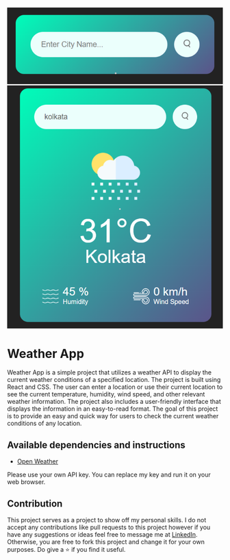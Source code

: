 ![Project preview](https://github.com/sanyam-saurabh/Frontend-Projects/blob/main/Weather%20App/images/img1.png)
![Project preview](https://github.com/sanyam-saurabh/Frontend-Projects/blob/main/Weather%20App/images/img2.png)

# Weather App

Weather App is a simple project that utilizes a weather API to display the current weather conditions of a specified location. The project is built using React and CSS. The user can enter a location or use their current location to see the current temperature, humidity, wind speed, and other relevant weather information. The project also includes a user-friendly interface that displays the information in an easy-to-read format. The goal of this project is to provide an easy and quick way for users to check the current weather conditions of any location.


## Available dependencies and instructions
- [Open Weather](https://openweathermap.org/)

Please use your own API key. You can replace my key and run it on your web browser.



## Contribution

This project serves as a project to show off my personal skills. I do not accept any contributions like pull requests to this project however if you have any suggestions or ideas feel free to message me at [LinkedIn](https://www.linkedin.com/in/sanyam-saurabh/). Otherwise, you are free to fork this project and change it for your own purposes. Do give a ⭐ if you find it useful.
